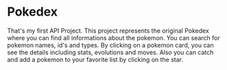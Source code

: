 # Pokedex
That's my first API Project. This project represents the original Pokedex where you can find all informations about the pokemon.
You can search for pokemon names, id's and types. By clicking on a pokemon card, you can see the details including stats, evolutions and moves.
Also you can catch and add a pokemon to your favorite list by clicking on the star.
